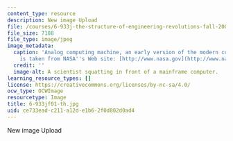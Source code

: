 ```yaml
---
content_type: resource
description: New image Upload
file: /courses/6-933j-the-structure-of-engineering-revolutions-fall-2001/ce733eadc211a12de1b62f0d802d0ad4_6-933jf01-th.jpg
file_size: 7188
file_type: image/jpeg
image_metadata:
  caption: 'Analog computing machine, an early version of the modern computer. (Image
    is taken from NASA''s Web site: [http://www.nasa.gov](http://www.nasa.gov).)'
  credit: ''
  image-alt: A scientist squatting in front of a mainframe computer.
learning_resource_types: []
license: https://creativecommons.org/licenses/by-nc-sa/4.0/
ocw_type: OCWImage
resourcetype: Image
title: 6-933jf01-th.jpg
uid: ce733ead-c211-a12d-e1b6-2f0d802d0ad4
---
```

New image Upload